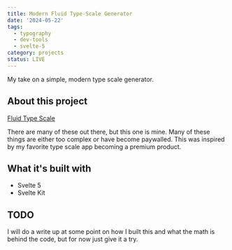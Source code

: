 ```yaml
---
title: Modern Fluid Type-Scale Generator
date: '2024-05-22'
tags:
  - typography
  - dev-tools
  - svelte-5
category: projects
status: LIVE
---
```


My take on a simple, modern type scale generator. 

<!-- excerpt -->

## About this project

[Fluid Type Scale](https://fluid-type.tolin.ski/)

There are many of these out there, but this one is mine. Many of these things are either too complex or have become paywalled. This was inspired by my favorite type scale app becoming a premium product. 

## What it's built with

* Svelte 5
* Svelte Kit

## TODO

I will do a write up at some point on how I built this and what the math is behind the code, but for now just give it a try.